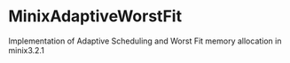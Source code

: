 # MinixAdaptiveWorstFit
Implementation of Adaptive Scheduling and Worst Fit memory allocation in minix3.2.1
